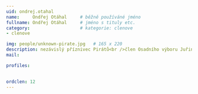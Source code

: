 ```yaml
---
uid: ondrej.otahal
name:     Ondřej Otáhal  	# běžně používáné jméno
fullname: Ondřej Otáhal 	# jméno s tituly etc.
category:                   # kategorie: clenove
- clenove

img: people/unknown-pirate.jpg   # 165 x 220
description: nezávislý příznivec Pirátů<br />člen Osadního výboru Juřinka # kratký popis, max 160 znaků
mail:

profiles:
  

ordclen: 12
---
```

